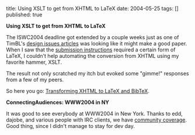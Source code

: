 title: Using XSLT to get from XHTML to LaTeX
date: 2004-05-25
tags: []
published: true

<b>Using XSLT to get from XHTML to LaTeX</b>

<p> The ISWC2004 deadline got extended by a couple weeks
just as one of TimBL's <a href="http://www.w3.org/DesignIssues/">design issues articles</a> was looking like it might make a good paper.
When I saw that the 
<a href="http://iswc2004.semanticweb.org/submission/authors_instruction.php">submission instructions</a> required a certain form of LaTeX,
I couldn't help automating the conversion from XHTML using my favorite hammer, XSLT.

<p> The result not only scratched my itch but evoked some "gimme!" responses from a few of my peers.

<p> So here you go: <a href="http://www.w3.org/2004/04/xhlt91/">Transforming XHTML to LaTeX and BibTeX</a>.

<p> <b>ConnectingAudiences: WWW2004 in NY</b>

<p> It was good to see everybody at WWW2004 in New York.
Thanks to edd, dajobe, and various people with IRC
clients, we have
<a href="http://www2004.xmlhack.com/">community coverage</a>. Good thing, since I didn't manage
to stay for dev day.